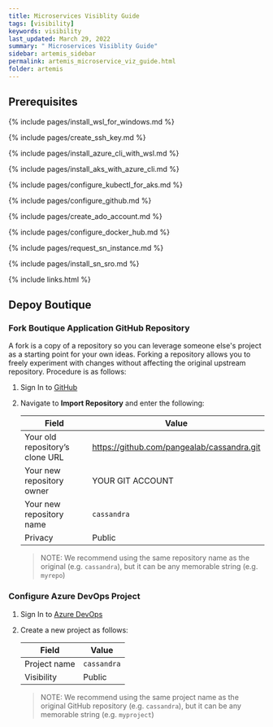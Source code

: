 ```yaml
---
title: Microservices Visiblity Guide
tags: [visibility]
keywords: visibility
last_updated: March 29, 2022
summary: " Microservices Visiblity Guide"
sidebar: artemis_sidebar
permalink: artemis_microservice_viz_guide.html
folder: artemis
---
```


## Prerequisites

{% include pages/install_wsl_for_windows.md %}

{% include pages/create_ssh_key.md %}

{% include pages/install_azure_cli_with_wsl.md %}

{% include pages/install_aks_with_azure_cli.md %}

{% include pages/configure_kubectl_for_aks.md %}

{% include pages/configure_github.md %}

{% include pages/create_ado_account.md %}

{% include pages/configure_docker_hub.md %}

{% include pages/request_sn_instance.md %}

{% include pages/install_sn_sro.md %}

{% include links.html %}

## Depoy Boutique
### Fork Boutique Application GitHub Repository

A fork is a copy of a repository so you can leverage someone else's project as a starting point for your own ideas. Forking a repository allows you to freely experiment with changes without affecting the original upstream repository. Procedure is as follows:

1. Sign In to [GitHub]({{site.data.urls.github}})

1. Navigate to **Import Repository** and enter the following:

    | Field | Value |
    |-------|-------|
    | Your old repository’s clone URL  | https://github.com/pangealab/cassandra.git |
    | Your new repository owner | YOUR GIT ACCOUNT | 
    | Your new repository name | `cassandra`
    | Privacy | Public |

    > NOTE: We recommend using the same repository name as the original (e.g. `cassandra`), but it can be any memorable string (e.g. `myrepo`)

### Configure Azure DevOps Project

1. Sign In to [Azure DevOps]({{site.data.urls.ado}})

1. Create a new project as follows:

    | Field | Value |
    |-------|-------|
    | Project name  | `cassandra` |
    | Visibility | Public |

    > NOTE: We recommend using the same project name as the original GitHub repository (e.g. `cassandra`), but it can be any memorable string (e.g. `myproject`)